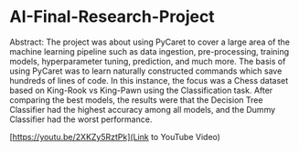 # AI-Final-Research-Project

Abstract: 
The project was about using PyCaret to cover a large area of the machine learning pipeline such as data ingestion, pre-processing, training models, hyperparameter tuning, prediction, and much more. The basis of using PyCaret was to learn naturally constructed commands which save hundreds of lines of code. In this instance, the focus was a Chess dataset based on King-Rook vs King-Pawn using the Classification task. After comparing the best models, the results were that the Decision Tree Classifier had the highest accuracy among all models, and the Dummy Classifier had the worst performance.  

[https://youtu.be/2XKZy5RztPk](Link to YouTube Video)
